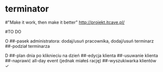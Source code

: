 # terminator
#"Make it work, then make it better"
http://projekt.itcave.pl/

#TO DO

O
##-pasek administratora: dodaj/usuń pracownika, dodaj/usuń terminarz
##-podział terminarza

D
##-plan dnia po kliknieciu na dzień
##-edycja klienta
##-usuwanie klienta
##-naprawić all-day event (jednak miałeś rację)
##-wyszukiwarka klientów ✓
